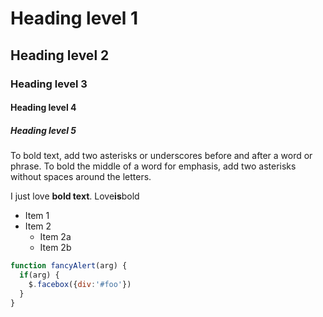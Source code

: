 # Heading level 1
## Heading level 2
### Heading level 3
#### Heading level 4
##### Heading level 5

To bold text, add two asterisks or underscores before and after a word or phrase.
To bold the middle of a word for emphasis, add two asterisks without spaces around the letters.

I just love **bold text**.
Love**is**bold

* Item 1
* Item 2
  * Item 2a
  * Item 2b

```javascript
function fancyAlert(arg) {
  if(arg) {
    $.facebox({div:'#foo'})
  }
}
```